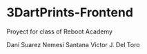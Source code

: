 # 3DartPrints-Frontend

Proyect for class of Reboot Academy

Dani Suarez
Nemesi Santana
Victor J. Del Toro

